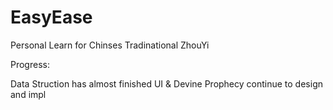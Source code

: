 # EasyEase

Personal Learn for Chinses Tradinational ZhouYi

Progress:

Data Struction has almost finished
UI & Devine Prophecy continue to design and impl

